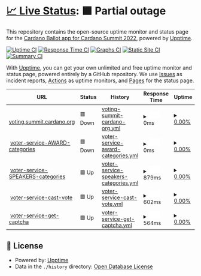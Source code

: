 # [📈 Live Status](https://rcmorano.github.io/upptime-poc): <!--live status--> **🟧 Partial outage**

This repository contains the open-source uptime monitor and status page for the [Cardano Ballot app for Cardano Summit 2022](https://voting.summit.cardano.org/), powered by [Upptime](https://github.com/upptime/upptime).

[![Uptime CI](https://github.com/rcmorano/upptime-poc/workflows/Uptime%20CI/badge.svg)](https://github.com/rcmorano/upptime-poc/actions?query=workflow%3A%22Uptime+CI%22)
[![Response Time CI](https://github.com/rcmorano/upptime-poc/workflows/Response%20Time%20CI/badge.svg)](https://github.com/rcmorano/upptime-poc/actions?query=workflow%3A%22Response+Time+CI%22)
[![Graphs CI](https://github.com/rcmorano/upptime-poc/workflows/Graphs%20CI/badge.svg)](https://github.com/rcmorano/upptime-poc/actions?query=workflow%3A%22Graphs+CI%22)
[![Static Site CI](https://github.com/rcmorano/upptime-poc/workflows/Static%20Site%20CI/badge.svg)](https://github.com/rcmorano/upptime-poc/actions?query=workflow%3A%22Static+Site+CI%22)
[![Summary CI](https://github.com/rcmorano/upptime-poc/workflows/Summary%20CI/badge.svg)](https://github.com/rcmorano/upptime-poc/actions?query=workflow%3A%22Summary+CI%22)

With [Upptime](https://upptime.js.org), you can get your own unlimited and free uptime monitor and status page, powered entirely by a GitHub repository. We use [Issues](https://github.com/rcmorano/upptime-poc/issues) as incident reports, [Actions](https://github.com/rcmorano/upptime-poc/actions) as uptime monitors, and [Pages](https://rcmorano.github.io/upptime-poc) for the status page.

<!--start: status pages-->
<!-- This summary is generated by Upptime (https://github.com/upptime/upptime) -->
<!-- Do not edit this manually, your changes will be overwritten -->
<!-- prettier-ignore -->
| URL | Status | History | Response Time | Uptime |
| --- | ------ | ------- | ------------- | ------ |
| <img alt="" src="https://icons.duckduckgo.com/ip3/voting.summit.cardano.org.ico" height="13"> [voting.summit.cardano.org](https://voting.summit.cardano.org/) | 🟥 Down | [voting-summit-cardano-org.yml](https://github.com/cardano-foundation/cf-summit-evoting-status/commits/HEAD/history/voting-summit-cardano-org.yml) | <details><summary><img alt="Response time graph" src="./graphs/voting-summit-cardano-org/response-time-week.png" height="20"> 0ms</summary><br><a href="https://status.voting.summit.cardano.org/history/voting-summit-cardano-org"><img alt="Response time 0" src="https://img.shields.io/endpoint?url=https%3A%2F%2Fraw.githubusercontent.com%2Fcardano-foundation%2Fcf-summit-evoting-status%2FHEAD%2Fapi%2Fvoting-summit-cardano-org%2Fresponse-time.json"></a><br><a href="https://status.voting.summit.cardano.org/history/voting-summit-cardano-org"><img alt="24-hour response time 0" src="https://img.shields.io/endpoint?url=https%3A%2F%2Fraw.githubusercontent.com%2Fcardano-foundation%2Fcf-summit-evoting-status%2FHEAD%2Fapi%2Fvoting-summit-cardano-org%2Fresponse-time-day.json"></a><br><a href="https://status.voting.summit.cardano.org/history/voting-summit-cardano-org"><img alt="7-day response time 0" src="https://img.shields.io/endpoint?url=https%3A%2F%2Fraw.githubusercontent.com%2Fcardano-foundation%2Fcf-summit-evoting-status%2FHEAD%2Fapi%2Fvoting-summit-cardano-org%2Fresponse-time-week.json"></a><br><a href="https://status.voting.summit.cardano.org/history/voting-summit-cardano-org"><img alt="30-day response time 0" src="https://img.shields.io/endpoint?url=https%3A%2F%2Fraw.githubusercontent.com%2Fcardano-foundation%2Fcf-summit-evoting-status%2FHEAD%2Fapi%2Fvoting-summit-cardano-org%2Fresponse-time-month.json"></a><br><a href="https://status.voting.summit.cardano.org/history/voting-summit-cardano-org"><img alt="1-year response time 0" src="https://img.shields.io/endpoint?url=https%3A%2F%2Fraw.githubusercontent.com%2Fcardano-foundation%2Fcf-summit-evoting-status%2FHEAD%2Fapi%2Fvoting-summit-cardano-org%2Fresponse-time-year.json"></a></details> | <details><summary><a href="https://status.voting.summit.cardano.org/history/voting-summit-cardano-org">0.00%</a></summary><a href="https://status.voting.summit.cardano.org/history/voting-summit-cardano-org"><img alt="All-time uptime 0.00%" src="https://img.shields.io/endpoint?url=https%3A%2F%2Fraw.githubusercontent.com%2Fcardano-foundation%2Fcf-summit-evoting-status%2FHEAD%2Fapi%2Fvoting-summit-cardano-org%2Fuptime.json"></a><br><a href="https://status.voting.summit.cardano.org/history/voting-summit-cardano-org"><img alt="24-hour uptime 0.00%" src="https://img.shields.io/endpoint?url=https%3A%2F%2Fraw.githubusercontent.com%2Fcardano-foundation%2Fcf-summit-evoting-status%2FHEAD%2Fapi%2Fvoting-summit-cardano-org%2Fuptime-day.json"></a><br><a href="https://status.voting.summit.cardano.org/history/voting-summit-cardano-org"><img alt="7-day uptime 0.00%" src="https://img.shields.io/endpoint?url=https%3A%2F%2Fraw.githubusercontent.com%2Fcardano-foundation%2Fcf-summit-evoting-status%2FHEAD%2Fapi%2Fvoting-summit-cardano-org%2Fuptime-week.json"></a><br><a href="https://status.voting.summit.cardano.org/history/voting-summit-cardano-org"><img alt="30-day uptime 0.00%" src="https://img.shields.io/endpoint?url=https%3A%2F%2Fraw.githubusercontent.com%2Fcardano-foundation%2Fcf-summit-evoting-status%2FHEAD%2Fapi%2Fvoting-summit-cardano-org%2Fuptime-month.json"></a><br><a href="https://status.voting.summit.cardano.org/history/voting-summit-cardano-org"><img alt="1-year uptime 0.00%" src="https://img.shields.io/endpoint?url=https%3A%2F%2Fraw.githubusercontent.com%2Fcardano-foundation%2Fcf-summit-evoting-status%2FHEAD%2Fapi%2Fvoting-summit-cardano-org%2Fuptime-year.json"></a></details>
| <img alt="" src="https://icons.duckduckgo.com/ip3/voting.summit.cardano.org.ico" height="13"> [voter-service-AWARD-categories](https://voting.summit.cardano.org/api/reference/categories/M4ep/AWARD) | 🟥 Down | [voter-service-award-categories.yml](https://github.com/cardano-foundation/cf-summit-evoting-status/commits/HEAD/history/voter-service-award-categories.yml) | <details><summary><img alt="Response time graph" src="./graphs/voter-service-award-categories/response-time-week.png" height="20"> 0ms</summary><br><a href="https://status.voting.summit.cardano.org/history/voter-service-award-categories"><img alt="Response time 0" src="https://img.shields.io/endpoint?url=https%3A%2F%2Fraw.githubusercontent.com%2Fcardano-foundation%2Fcf-summit-evoting-status%2FHEAD%2Fapi%2Fvoter-service-award-categories%2Fresponse-time.json"></a><br><a href="https://status.voting.summit.cardano.org/history/voter-service-award-categories"><img alt="24-hour response time 0" src="https://img.shields.io/endpoint?url=https%3A%2F%2Fraw.githubusercontent.com%2Fcardano-foundation%2Fcf-summit-evoting-status%2FHEAD%2Fapi%2Fvoter-service-award-categories%2Fresponse-time-day.json"></a><br><a href="https://status.voting.summit.cardano.org/history/voter-service-award-categories"><img alt="7-day response time 0" src="https://img.shields.io/endpoint?url=https%3A%2F%2Fraw.githubusercontent.com%2Fcardano-foundation%2Fcf-summit-evoting-status%2FHEAD%2Fapi%2Fvoter-service-award-categories%2Fresponse-time-week.json"></a><br><a href="https://status.voting.summit.cardano.org/history/voter-service-award-categories"><img alt="30-day response time 0" src="https://img.shields.io/endpoint?url=https%3A%2F%2Fraw.githubusercontent.com%2Fcardano-foundation%2Fcf-summit-evoting-status%2FHEAD%2Fapi%2Fvoter-service-award-categories%2Fresponse-time-month.json"></a><br><a href="https://status.voting.summit.cardano.org/history/voter-service-award-categories"><img alt="1-year response time 0" src="https://img.shields.io/endpoint?url=https%3A%2F%2Fraw.githubusercontent.com%2Fcardano-foundation%2Fcf-summit-evoting-status%2FHEAD%2Fapi%2Fvoter-service-award-categories%2Fresponse-time-year.json"></a></details> | <details><summary><a href="https://status.voting.summit.cardano.org/history/voter-service-award-categories">0.00%</a></summary><a href="https://status.voting.summit.cardano.org/history/voter-service-award-categories"><img alt="All-time uptime 0.00%" src="https://img.shields.io/endpoint?url=https%3A%2F%2Fraw.githubusercontent.com%2Fcardano-foundation%2Fcf-summit-evoting-status%2FHEAD%2Fapi%2Fvoter-service-award-categories%2Fuptime.json"></a><br><a href="https://status.voting.summit.cardano.org/history/voter-service-award-categories"><img alt="24-hour uptime 0.00%" src="https://img.shields.io/endpoint?url=https%3A%2F%2Fraw.githubusercontent.com%2Fcardano-foundation%2Fcf-summit-evoting-status%2FHEAD%2Fapi%2Fvoter-service-award-categories%2Fuptime-day.json"></a><br><a href="https://status.voting.summit.cardano.org/history/voter-service-award-categories"><img alt="7-day uptime 0.00%" src="https://img.shields.io/endpoint?url=https%3A%2F%2Fraw.githubusercontent.com%2Fcardano-foundation%2Fcf-summit-evoting-status%2FHEAD%2Fapi%2Fvoter-service-award-categories%2Fuptime-week.json"></a><br><a href="https://status.voting.summit.cardano.org/history/voter-service-award-categories"><img alt="30-day uptime 0.00%" src="https://img.shields.io/endpoint?url=https%3A%2F%2Fraw.githubusercontent.com%2Fcardano-foundation%2Fcf-summit-evoting-status%2FHEAD%2Fapi%2Fvoter-service-award-categories%2Fuptime-month.json"></a><br><a href="https://status.voting.summit.cardano.org/history/voter-service-award-categories"><img alt="1-year uptime 0.00%" src="https://img.shields.io/endpoint?url=https%3A%2F%2Fraw.githubusercontent.com%2Fcardano-foundation%2Fcf-summit-evoting-status%2FHEAD%2Fapi%2Fvoter-service-award-categories%2Fuptime-year.json"></a></details>
| <img alt="" src="https://icons.duckduckgo.com/ip3/voting.summit.cardano.org.ico" height="13"> [voter-service-SPEAKERS-categories](https://voting.summit.cardano.org/api/reference/categories/M4ep/SPEAKER) | 🟩 Up | [voter-service-speakers-categories.yml](https://github.com/cardano-foundation/cf-summit-evoting-status/commits/HEAD/history/voter-service-speakers-categories.yml) | <details><summary><img alt="Response time graph" src="./graphs/voter-service-speakers-categories/response-time-week.png" height="20"> 879ms</summary><br><a href="https://status.voting.summit.cardano.org/history/voter-service-speakers-categories"><img alt="Response time 879" src="https://img.shields.io/endpoint?url=https%3A%2F%2Fraw.githubusercontent.com%2Fcardano-foundation%2Fcf-summit-evoting-status%2FHEAD%2Fapi%2Fvoter-service-speakers-categories%2Fresponse-time.json"></a><br><a href="https://status.voting.summit.cardano.org/history/voter-service-speakers-categories"><img alt="24-hour response time 879" src="https://img.shields.io/endpoint?url=https%3A%2F%2Fraw.githubusercontent.com%2Fcardano-foundation%2Fcf-summit-evoting-status%2FHEAD%2Fapi%2Fvoter-service-speakers-categories%2Fresponse-time-day.json"></a><br><a href="https://status.voting.summit.cardano.org/history/voter-service-speakers-categories"><img alt="7-day response time 879" src="https://img.shields.io/endpoint?url=https%3A%2F%2Fraw.githubusercontent.com%2Fcardano-foundation%2Fcf-summit-evoting-status%2FHEAD%2Fapi%2Fvoter-service-speakers-categories%2Fresponse-time-week.json"></a><br><a href="https://status.voting.summit.cardano.org/history/voter-service-speakers-categories"><img alt="30-day response time 879" src="https://img.shields.io/endpoint?url=https%3A%2F%2Fraw.githubusercontent.com%2Fcardano-foundation%2Fcf-summit-evoting-status%2FHEAD%2Fapi%2Fvoter-service-speakers-categories%2Fresponse-time-month.json"></a><br><a href="https://status.voting.summit.cardano.org/history/voter-service-speakers-categories"><img alt="1-year response time 879" src="https://img.shields.io/endpoint?url=https%3A%2F%2Fraw.githubusercontent.com%2Fcardano-foundation%2Fcf-summit-evoting-status%2FHEAD%2Fapi%2Fvoter-service-speakers-categories%2Fresponse-time-year.json"></a></details> | <details><summary><a href="https://status.voting.summit.cardano.org/history/voter-service-speakers-categories">0.00%</a></summary><a href="https://status.voting.summit.cardano.org/history/voter-service-speakers-categories"><img alt="All-time uptime 0.00%" src="https://img.shields.io/endpoint?url=https%3A%2F%2Fraw.githubusercontent.com%2Fcardano-foundation%2Fcf-summit-evoting-status%2FHEAD%2Fapi%2Fvoter-service-speakers-categories%2Fuptime.json"></a><br><a href="https://status.voting.summit.cardano.org/history/voter-service-speakers-categories"><img alt="24-hour uptime 0.02%" src="https://img.shields.io/endpoint?url=https%3A%2F%2Fraw.githubusercontent.com%2Fcardano-foundation%2Fcf-summit-evoting-status%2FHEAD%2Fapi%2Fvoter-service-speakers-categories%2Fuptime-day.json"></a><br><a href="https://status.voting.summit.cardano.org/history/voter-service-speakers-categories"><img alt="7-day uptime 0.00%" src="https://img.shields.io/endpoint?url=https%3A%2F%2Fraw.githubusercontent.com%2Fcardano-foundation%2Fcf-summit-evoting-status%2FHEAD%2Fapi%2Fvoter-service-speakers-categories%2Fuptime-week.json"></a><br><a href="https://status.voting.summit.cardano.org/history/voter-service-speakers-categories"><img alt="30-day uptime 0.00%" src="https://img.shields.io/endpoint?url=https%3A%2F%2Fraw.githubusercontent.com%2Fcardano-foundation%2Fcf-summit-evoting-status%2FHEAD%2Fapi%2Fvoter-service-speakers-categories%2Fuptime-month.json"></a><br><a href="https://status.voting.summit.cardano.org/history/voter-service-speakers-categories"><img alt="1-year uptime 0.00%" src="https://img.shields.io/endpoint?url=https%3A%2F%2Fraw.githubusercontent.com%2Fcardano-foundation%2Fcf-summit-evoting-status%2FHEAD%2Fapi%2Fvoter-service-speakers-categories%2Fuptime-year.json"></a></details>
| <img alt="" src="https://icons.duckduckgo.com/ip3/voting.summit.cardano.org.ico" height="13"> [voter-service-cast-vote](https://voting.summit.cardano.org/api/voting/cast-vote) | 🟩 Up | [voter-service-cast-vote.yml](https://github.com/cardano-foundation/cf-summit-evoting-status/commits/HEAD/history/voter-service-cast-vote.yml) | <details><summary><img alt="Response time graph" src="./graphs/voter-service-cast-vote/response-time-week.png" height="20"> 602ms</summary><br><a href="https://status.voting.summit.cardano.org/history/voter-service-cast-vote"><img alt="Response time 602" src="https://img.shields.io/endpoint?url=https%3A%2F%2Fraw.githubusercontent.com%2Fcardano-foundation%2Fcf-summit-evoting-status%2FHEAD%2Fapi%2Fvoter-service-cast-vote%2Fresponse-time.json"></a><br><a href="https://status.voting.summit.cardano.org/history/voter-service-cast-vote"><img alt="24-hour response time 602" src="https://img.shields.io/endpoint?url=https%3A%2F%2Fraw.githubusercontent.com%2Fcardano-foundation%2Fcf-summit-evoting-status%2FHEAD%2Fapi%2Fvoter-service-cast-vote%2Fresponse-time-day.json"></a><br><a href="https://status.voting.summit.cardano.org/history/voter-service-cast-vote"><img alt="7-day response time 602" src="https://img.shields.io/endpoint?url=https%3A%2F%2Fraw.githubusercontent.com%2Fcardano-foundation%2Fcf-summit-evoting-status%2FHEAD%2Fapi%2Fvoter-service-cast-vote%2Fresponse-time-week.json"></a><br><a href="https://status.voting.summit.cardano.org/history/voter-service-cast-vote"><img alt="30-day response time 602" src="https://img.shields.io/endpoint?url=https%3A%2F%2Fraw.githubusercontent.com%2Fcardano-foundation%2Fcf-summit-evoting-status%2FHEAD%2Fapi%2Fvoter-service-cast-vote%2Fresponse-time-month.json"></a><br><a href="https://status.voting.summit.cardano.org/history/voter-service-cast-vote"><img alt="1-year response time 602" src="https://img.shields.io/endpoint?url=https%3A%2F%2Fraw.githubusercontent.com%2Fcardano-foundation%2Fcf-summit-evoting-status%2FHEAD%2Fapi%2Fvoter-service-cast-vote%2Fresponse-time-year.json"></a></details> | <details><summary><a href="https://status.voting.summit.cardano.org/history/voter-service-cast-vote">0.00%</a></summary><a href="https://status.voting.summit.cardano.org/history/voter-service-cast-vote"><img alt="All-time uptime 0.00%" src="https://img.shields.io/endpoint?url=https%3A%2F%2Fraw.githubusercontent.com%2Fcardano-foundation%2Fcf-summit-evoting-status%2FHEAD%2Fapi%2Fvoter-service-cast-vote%2Fuptime.json"></a><br><a href="https://status.voting.summit.cardano.org/history/voter-service-cast-vote"><img alt="24-hour uptime 0.01%" src="https://img.shields.io/endpoint?url=https%3A%2F%2Fraw.githubusercontent.com%2Fcardano-foundation%2Fcf-summit-evoting-status%2FHEAD%2Fapi%2Fvoter-service-cast-vote%2Fuptime-day.json"></a><br><a href="https://status.voting.summit.cardano.org/history/voter-service-cast-vote"><img alt="7-day uptime 0.00%" src="https://img.shields.io/endpoint?url=https%3A%2F%2Fraw.githubusercontent.com%2Fcardano-foundation%2Fcf-summit-evoting-status%2FHEAD%2Fapi%2Fvoter-service-cast-vote%2Fuptime-week.json"></a><br><a href="https://status.voting.summit.cardano.org/history/voter-service-cast-vote"><img alt="30-day uptime 0.00%" src="https://img.shields.io/endpoint?url=https%3A%2F%2Fraw.githubusercontent.com%2Fcardano-foundation%2Fcf-summit-evoting-status%2FHEAD%2Fapi%2Fvoter-service-cast-vote%2Fuptime-month.json"></a><br><a href="https://status.voting.summit.cardano.org/history/voter-service-cast-vote"><img alt="1-year uptime 0.00%" src="https://img.shields.io/endpoint?url=https%3A%2F%2Fraw.githubusercontent.com%2Fcardano-foundation%2Fcf-summit-evoting-status%2FHEAD%2Fapi%2Fvoter-service-cast-vote%2Fuptime-year.json"></a></details>
| <img alt="" src="https://icons.duckduckgo.com/ip3/voting.summit.cardano.org.ico" height="13"> [voter-service-get-captcha](https://voting.summit.cardano.org/captcha) | 🟩 Up | [voter-service-get-captcha.yml](https://github.com/cardano-foundation/cf-summit-evoting-status/commits/HEAD/history/voter-service-get-captcha.yml) | <details><summary><img alt="Response time graph" src="./graphs/voter-service-get-captcha/response-time-week.png" height="20"> 564ms</summary><br><a href="https://status.voting.summit.cardano.org/history/voter-service-get-captcha"><img alt="Response time 564" src="https://img.shields.io/endpoint?url=https%3A%2F%2Fraw.githubusercontent.com%2Fcardano-foundation%2Fcf-summit-evoting-status%2FHEAD%2Fapi%2Fvoter-service-get-captcha%2Fresponse-time.json"></a><br><a href="https://status.voting.summit.cardano.org/history/voter-service-get-captcha"><img alt="24-hour response time 564" src="https://img.shields.io/endpoint?url=https%3A%2F%2Fraw.githubusercontent.com%2Fcardano-foundation%2Fcf-summit-evoting-status%2FHEAD%2Fapi%2Fvoter-service-get-captcha%2Fresponse-time-day.json"></a><br><a href="https://status.voting.summit.cardano.org/history/voter-service-get-captcha"><img alt="7-day response time 564" src="https://img.shields.io/endpoint?url=https%3A%2F%2Fraw.githubusercontent.com%2Fcardano-foundation%2Fcf-summit-evoting-status%2FHEAD%2Fapi%2Fvoter-service-get-captcha%2Fresponse-time-week.json"></a><br><a href="https://status.voting.summit.cardano.org/history/voter-service-get-captcha"><img alt="30-day response time 564" src="https://img.shields.io/endpoint?url=https%3A%2F%2Fraw.githubusercontent.com%2Fcardano-foundation%2Fcf-summit-evoting-status%2FHEAD%2Fapi%2Fvoter-service-get-captcha%2Fresponse-time-month.json"></a><br><a href="https://status.voting.summit.cardano.org/history/voter-service-get-captcha"><img alt="1-year response time 564" src="https://img.shields.io/endpoint?url=https%3A%2F%2Fraw.githubusercontent.com%2Fcardano-foundation%2Fcf-summit-evoting-status%2FHEAD%2Fapi%2Fvoter-service-get-captcha%2Fresponse-time-year.json"></a></details> | <details><summary><a href="https://status.voting.summit.cardano.org/history/voter-service-get-captcha">0.00%</a></summary><a href="https://status.voting.summit.cardano.org/history/voter-service-get-captcha"><img alt="All-time uptime 0.00%" src="https://img.shields.io/endpoint?url=https%3A%2F%2Fraw.githubusercontent.com%2Fcardano-foundation%2Fcf-summit-evoting-status%2FHEAD%2Fapi%2Fvoter-service-get-captcha%2Fuptime.json"></a><br><a href="https://status.voting.summit.cardano.org/history/voter-service-get-captcha"><img alt="24-hour uptime 0.01%" src="https://img.shields.io/endpoint?url=https%3A%2F%2Fraw.githubusercontent.com%2Fcardano-foundation%2Fcf-summit-evoting-status%2FHEAD%2Fapi%2Fvoter-service-get-captcha%2Fuptime-day.json"></a><br><a href="https://status.voting.summit.cardano.org/history/voter-service-get-captcha"><img alt="7-day uptime 0.00%" src="https://img.shields.io/endpoint?url=https%3A%2F%2Fraw.githubusercontent.com%2Fcardano-foundation%2Fcf-summit-evoting-status%2FHEAD%2Fapi%2Fvoter-service-get-captcha%2Fuptime-week.json"></a><br><a href="https://status.voting.summit.cardano.org/history/voter-service-get-captcha"><img alt="30-day uptime 0.00%" src="https://img.shields.io/endpoint?url=https%3A%2F%2Fraw.githubusercontent.com%2Fcardano-foundation%2Fcf-summit-evoting-status%2FHEAD%2Fapi%2Fvoter-service-get-captcha%2Fuptime-month.json"></a><br><a href="https://status.voting.summit.cardano.org/history/voter-service-get-captcha"><img alt="1-year uptime 0.00%" src="https://img.shields.io/endpoint?url=https%3A%2F%2Fraw.githubusercontent.com%2Fcardano-foundation%2Fcf-summit-evoting-status%2FHEAD%2Fapi%2Fvoter-service-get-captcha%2Fuptime-year.json"></a></details>

<!--end: status pages-->

## 📄 License

- Powered by: [Upptime](https://github.com/upptime/upptime)
- Data in the `./history` directory: [Open Database License](https://opendatacommons.org/licenses/odbl/1-0/)
